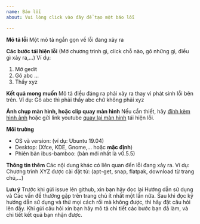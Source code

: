 ```yaml
---
name: Báo lỗi
about: Vui lòng click vào đây để tạo một báo lỗi

---
```


**Mô tả lỗi**
Một mô tả ngắn gọn về lỗi đang xảy ra

**Các bước tái hiện lỗi**
(Mở chương trình gì, click chỗ nào, gõ những gì, điều gì xảy ra,...)
Ví dụ:
1. Mở gedit
2. Gõ abc
...
4. Thấy xyz

**Kết quả mong muốn**
Mô tả điều đáng ra phải xảy ra thay vì phát sinh lỗi bên trên.
Ví dụ: Gõ abc thì phải thấy abc chứ không phải xyz

**Ảnh chụp màn hình, hoặc clip quay màn hình**
Nếu cần thiết, hãy [đính kèm hình ảnh](https://help.github.com/articles/file-attachments-on-issues-and-pull-requests/) hoặc gửi link youtube [quay lại màn hình](https://www.youtube.com/watch?v=N8M4zsqTkr4) tái hiện lỗi.

**Môi trường**
 - OS và version: (ví dụ: Ubuntu 19.04)
 - Desktop: (Xfce, KDE, Gnome,... hoặc **mặc định**)
 - Phiên bản ibus-bamboo: (bản mới nhất là v0.5.5)

**Thông tin thêm**
Các nội dung khác có liên quan đến lỗi đang xảy ra.
Ví dụ: Chương trình XYZ được cài đặt từ: (apt-get, snap, flatpak, download từ trang chủ,...)

**Lưu ý**
Trước khi gửi issue lên github, xin bạn hãy đọc lại Hướng dẫn sử dụng và Các vấn đề thường
gặp trên trang chủ ít nhất một lần nữa. Sau khi đọc kỹ hướng dẫn sử dụng và thử mọi cách rồi
mà không được, thì hãy đặt câu hỏi lên đây. Khi gửi câu hỏi xin bạn hãy mô tả chi tiết các
bước bạn đã làm, và chi tiết kết quả bạn nhận được.
